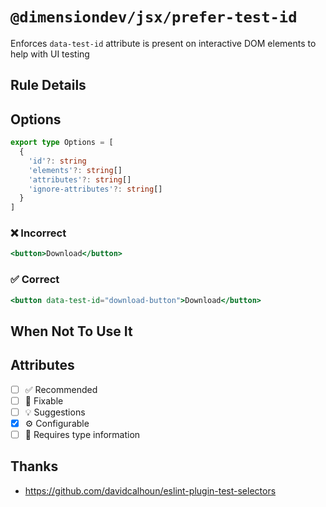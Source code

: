 <!-- begin title -->

# `@dimensiondev/jsx/prefer-test-id`

Enforces `data-test-id` attribute is present on interactive DOM elements to help with UI testing

<!-- end title -->

## Rule Details

## Options

<!-- begin options -->

```ts
export type Options = [
  {
    'id'?: string
    'elements'?: string[]
    'attributes'?: string[]
    'ignore-attributes'?: string[]
  }
]
```

<!-- end options -->

### :x: Incorrect

```jsx
<button>Download</button>
```

### :white_check_mark: Correct

```jsx
<button data-test-id="download-button">Download</button>
```

## When Not To Use It

## Attributes

<!-- begin attributes -->

- [ ] :white_check_mark: Recommended
- [ ] :wrench: Fixable
- [ ] :bulb: Suggestions
- [x] :gear: Configurable
- [ ] :thought_balloon: Requires type information

<!-- end attributes -->

## Thanks

- <https://github.com/davidcalhoun/eslint-plugin-test-selectors>
